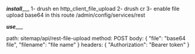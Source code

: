 _______install__________
1- drush en http_client_file_upload
2- drush cr
3- enable file upload base64 in this route /admin/config/services/rest

_______use__________

path: sitemap/api/rest-file-upload
method: POST
body:
{
  "file": "base64 file",
  "filename": "file name"
}
headers:
{
  "Authorization": "Bearer token"
}
